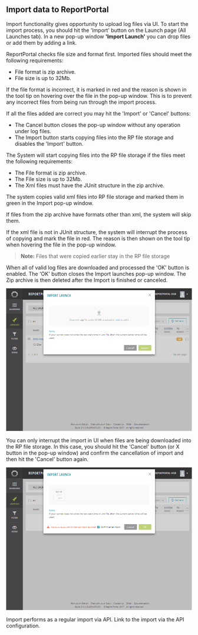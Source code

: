 ## Import data to ReportPortal

Import functionality gives opportunity to upload log files via UI.
To start the import process, you should hit the 'Import' button on the Launch page (All Launches tab). In a new pop-up window **'Import Launch'** you can drop files or add them by adding a link.

ReportPortal checks file size and format first. Imported files should meet the following requirements:
* File format is zip archive.
* File size is up to 32Mb.

If the file format is incorrect, it is marked in red and the reason is shown in the tool tip on hovering over the file in the pop-up window. This is to prevent any incorrect files from being run through the import process. 

If all the files added are correct you may hit the 'Import' or 'Cancel' buttons:
* The Cancel button closes the pop-up window without any operation under log files. 
* The Import button starts copying files into the RP file storage and disables the 'Import' button. 

The System will start copying files into the RP file storage if the files meet the following requirements: 
* The File format is zip archive.
* The File size is up to 32Mb.
* The Xml files must have the JUnit structure in the zip archive.

The system copies valid xml files into RP file storage and marked them in green in the Import pop-up window.

If files from the zip archive have formats other than xml, the system will skip them.

If the xml file is not in JUnit structure, the system will interrupt the process of copying and mark the file in red. The reason is then shown on the tool tip when hovering the file in the pop-up window.

>**Note:**
Files that were copied earlier stay in the RP file storage

When all of valid log files are downloaded and processed the 'OK' button is enabled. The 'OK' button closes the Import launches pop-up window. The Zip archive is then deleted after the Import is finished or canceled.

[ ![Image](Images/userGuide/import/import.png) ](https://youtu.be/238DO03guaA)

You can only interrupt the import in UI when files are being downloaded into the RP file storage. In this case, you should hit the 'Cancel' button (or X button in the pop-up window) and confirm the cancellation of import and then hit the 'Cancel' button again.

[ ![Image](Images/userGuide/import/import-break.png) ](https://youtu.be/Qf_vY0J7xGA)

Import performs as a regular import via API.  Link to the import via the API configuration.
